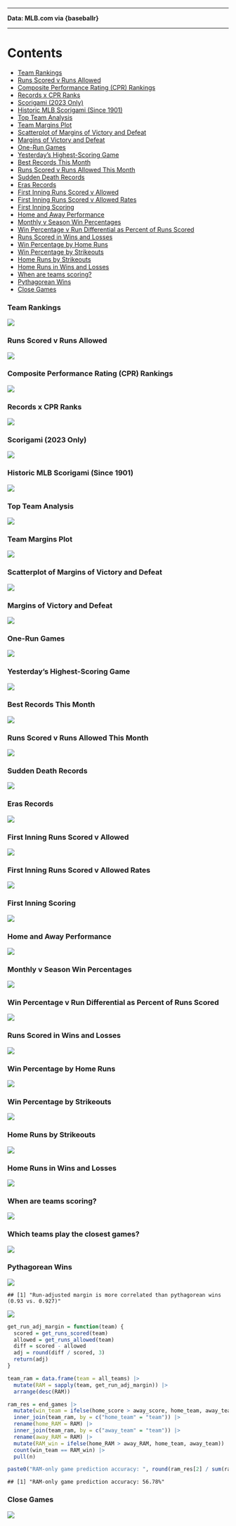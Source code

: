 ------------------------------------------------------------------------

**Data: MLB.com via {baseballr}**

------------------------------------------------------------------------

# Contents

- [Team Rankings](#team-rankings)
- [Runs Scored v Runs Allowed](#runs-scored-v-runs-allowed)
- [Composite Performance Rating (CPR)
  Rankings](#composite-performance-rating-cpr-rankings)
- [Records x CPR Ranks](#records-x-cpr-ranks)
- [Scorigami (2023 Only)](#scorigami-2023-only)
- [Historic MLB Scorigami (Since
  1901)](#historic-mlb-scorigami-since-1901)
- [Top Team Analysis](#top-team-analysis)
- [Team Margins Plot](#team-margins-plot)
- [Scatterplot of Margins of Victory and
  Defeat](#scatterplot-of-margins-of-victory-and-defeat)
- [Margins of Victory and Defeat](#margins-of-victory-and-defeat)
- [One-Run Games](#one-run-games)
- [Yesterday’s Highest-Scoring Game](#yesterdays-highest-scoring-game)
- [Best Records This Month](#best-records-this-month)
- [Runs Scored v Runs Allowed This
  Month](#runs-scored-v-runs-allowed-this-month)
- [Sudden Death Records](#sudden-death-records)
- [Eras Records](#eras-records)
- [First Inning Runs Scored v
  Allowed](#first-inning-runs-scored-v-allowed)
- [First Inning Runs Scored v Allowed
  Rates](#first-inning-runs-scored-v-allowed-rates)
- [First Inning Scoring](#first-inning-scoring)
- [Home and Away Performance](#home-and-away-performance)
- [Monthly v Season Win Percentages](#monthly-v-season-win-percentages)
- [Win Percentage v Run Differential as Percent of Runs
  Scored](#win-percentage-v-run-differential-as-percent-of-runs-scored)
- [Runs Scored in Wins and Losses](#runs-scored-in-wins-and-losses)
- [Win Percentage by Home Runs](#win-percentage-by-home-runs)
- [Win Percentage by Strikeouts](#win-percentage-by-strikeouts)
- [Home Runs by Strikeouts](#home-runs-by-strikeouts)
- [Home Runs in Wins and Losses](#home-runs-in-wins-and-losses)
- [When are teams scoring?](#when-are-teams-scoring)
- [Pythagorean Wins](#pythagorean-wins)
- [Close Games](#close-games)

### Team Rankings

![](README_files/figure-gfm/unnamed-chunk-5-1.png)<!-- -->

### Runs Scored v Runs Allowed

![](README_files/figure-gfm/unnamed-chunk-6-1.png)<!-- -->

### Composite Performance Rating (CPR) Rankings

![](README_files/figure-gfm/unnamed-chunk-9-1.png)<!-- -->

### Records x CPR Ranks

![](README_files/figure-gfm/unnamed-chunk-11-1.png)<!-- -->

### Scorigami (2023 Only)

![](README_files/figure-gfm/unnamed-chunk-12-1.png)<!-- -->

### Historic MLB Scorigami (Since 1901)

![](README_files/figure-gfm/unnamed-chunk-13-1.png)<!-- -->

### Top Team Analysis

![](README_files/figure-gfm/unnamed-chunk-14-1.png)<!-- -->

### Team Margins Plot

![](README_files/figure-gfm/unnamed-chunk-15-1.png)<!-- -->

### Scatterplot of Margins of Victory and Defeat

![](README_files/figure-gfm/unnamed-chunk-17-1.png)<!-- -->

### Margins of Victory and Defeat

![](README_files/figure-gfm/unnamed-chunk-18-1.png)<!-- -->

### One-Run Games

![](README_files/figure-gfm/unnamed-chunk-19-1.png)<!-- -->

### Yesterday’s Highest-Scoring Game

![](README_files/figure-gfm/unnamed-chunk-20-1.png)<!-- -->

### Best Records This Month

![](README_files/figure-gfm/unnamed-chunk-21-1.png)<!-- -->

### Runs Scored v Runs Allowed This Month

![](README_files/figure-gfm/unnamed-chunk-22-1.png)<!-- -->

### Sudden Death Records

![](README_files/figure-gfm/unnamed-chunk-23-1.png)<!-- -->

### Eras Records

![](README_files/figure-gfm/unnamed-chunk-24-1.png)<!-- -->

### First Inning Runs Scored v Allowed

![](README_files/figure-gfm/unnamed-chunk-25-1.png)<!-- -->

### First Inning Runs Scored v Allowed Rates

![](README_files/figure-gfm/unnamed-chunk-26-1.png)<!-- -->

### First Inning Scoring

![](README_files/figure-gfm/unnamed-chunk-27-1.png)<!-- -->

### Home and Away Performance

![](README_files/figure-gfm/unnamed-chunk-28-1.png)<!-- -->

### Monthly v Season Win Percentages

![](README_files/figure-gfm/unnamed-chunk-29-1.png)<!-- -->

### Win Percentage v Run Differential as Percent of Runs Scored

![](README_files/figure-gfm/unnamed-chunk-30-1.png)<!-- -->

### Runs Scored in Wins and Losses

![](README_files/figure-gfm/unnamed-chunk-31-1.png)<!-- -->

### Win Percentage by Home Runs

![](README_files/figure-gfm/unnamed-chunk-32-1.png)<!-- -->

### Win Percentage by Strikeouts

![](README_files/figure-gfm/unnamed-chunk-33-1.png)<!-- -->

### Home Runs by Strikeouts

![](README_files/figure-gfm/unnamed-chunk-34-1.png)<!-- -->

### Home Runs in Wins and Losses

![](README_files/figure-gfm/unnamed-chunk-35-1.png)<!-- -->

### When are teams scoring?

![](README_files/figure-gfm/unnamed-chunk-36-1.png)<!-- -->

### Which teams play the closest games?

![](README_files/figure-gfm/unnamed-chunk-37-1.png)<!-- -->

### Pythagorean Wins

![](README_files/figure-gfm/unnamed-chunk-38-1.png)<!-- -->

    ## [1] "Run-adjusted margin is more correlated than pythagorean wins (0.93 vs. 0.927)"

![](README_files/figure-gfm/unnamed-chunk-39-1.png)<!-- -->

``` r
get_run_adj_margin = function(team) {
  scored = get_runs_scored(team)
  allowed = get_runs_allowed(team)
  diff = scored - allowed
  adj = round(diff / scored, 3)
  return(adj)
}

team_ram = data.frame(team = all_teams) |>
  mutate(RAM = sapply(team, get_run_adj_margin)) |>
  arrange(desc(RAM))

ram_res = end_games |>
  mutate(win_team = ifelse(home_score > away_score, home_team, away_team)) |>
  inner_join(team_ram, by = c("home_team" = "team")) |>
  rename(home_RAM = RAM) |>
  inner_join(team_ram, by = c("away_team" = "team")) |>
  rename(away_RAM = RAM) |>
  mutate(RAM_win = ifelse(home_RAM > away_RAM, home_team, away_team)) |>
  count(win_team == RAM_win) |>
  pull(n)

paste0("RAM-only game prediction accuracy: ", round(ram_res[2] / sum(ram_res), 4) * 100, "%")
```

    ## [1] "RAM-only game prediction accuracy: 56.78%"

### Close Games

![](README_files/figure-gfm/unnamed-chunk-41-1.png)<!-- -->
